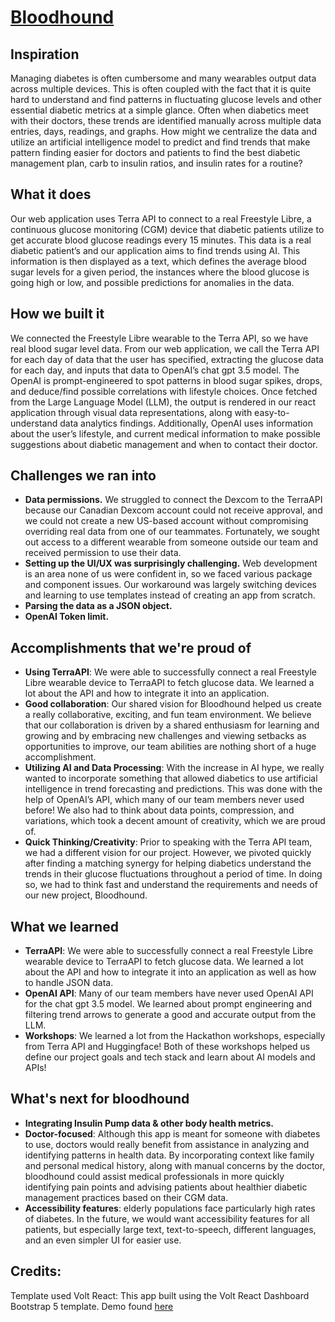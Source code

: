 # [Bloodhound](https://demo.themesberg.com/volt-react-dashboard) 

## Inspiration
Managing diabetes is often cumbersome and many wearables output data across multiple devices. This is often coupled with the fact that it is quite hard to understand and find patterns in fluctuating glucose levels and other essential diabetic metrics at a simple glance. Often when diabetics meet with their doctors, these trends are identified manually across multiple data entries, days, readings, and graphs. How might we centralize the data and utilize an artificial intelligence model to predict and find trends that make pattern finding easier for doctors and patients to find the best diabetic management plan, carb to insulin ratios, and insulin rates for a routine?

## What it does
Our web application uses Terra API to connect to a real Freestyle Libre, a continuous glucose monitoring (CGM) device that diabetic patients utilize to get accurate blood glucose readings every 15 minutes. This data is a real diabetic patient’s and our application aims to find trends using AI. This information is then displayed as a text, which defines the average blood sugar levels for a given period, the instances where the blood glucose is going high or low, and possible predictions for anomalies in the data.

## How we built it

We connected the Freestyle Libre wearable to the Terra API, so we have real blood sugar level data. From our web application, we call the Terra API for each day of data that the user has specified, extracting the glucose data for each day, and inputs that data to OpenAI’s chat gpt 3.5 model. The OpenAI is prompt-engineered to spot patterns in blood sugar spikes, drops, and deduce/find possible correlations with lifestyle choices. Once fetched from the Large Language Model (LLM), the output is rendered in our react application through visual data representations, along with easy-to-understand data analytics findings. Additionally, OpenAI uses information about the user’s lifestyle, and current medical information to make possible suggestions about diabetic management and when to contact their doctor.

## Challenges we ran into
* **Data permissions.** We struggled to connect the Dexcom to the TerraAPI because our Canadian Dexcom account could not receive approval, and we could not create a new US-based account without compromising overriding real data from one of our teammates. Fortunately, we sought out access to a different wearable from someone outside our team and received permission to use their data. 
* **Setting up the UI/UX was surprisingly challenging.** Web development is an area none of us were confident in, so we faced various package and component issues. Our workaround was largely switching devices and learning to use templates instead of creating an app from scratch.
* **Parsing the data as a JSON object.**
* **OpenAI Token limit.** 

## Accomplishments that we're proud of
* **Using TerraAPI**: We were able to successfully connect a real Freestyle Libre wearable device to TerraAPI to fetch glucose data. We learned a lot about the API and how to integrate it into an application. 
* **Good collaboration**: Our shared vision for Bloodhound helped us create a really collaborative, exciting, and fun team environment. We believe that our collaboration is driven by a shared enthusiasm for learning and growing and by embracing new challenges and viewing setbacks as opportunities to improve, our team abilities are nothing short of a huge accomplishment.
* **Utilizing AI and Data Processing**: With the increase in AI hype, we really wanted to incorporate something that allowed diabetics to use artificial intelligence in trend forecasting and predictions. This was done with the help of OpenAI’s API, which many of our team members never used before! We also had to think about data points, compression, and variations, which took a decent amount of creativity, which we are proud of. 
* **Quick Thinking/Creativity**: Prior to speaking with the Terra API team, we had a different vision for our project. However, we pivoted quickly after finding a matching synergy for helping diabetics understand the trends in their glucose fluctuations throughout a period of time. In doing so, we had to think fast and understand the requirements and needs of our new project, Bloodhound. 

## What we learned
* **TerraAPI**: We were able to successfully connect a real Freestyle Libre wearable device to TerraAPI to fetch glucose data. We learned a lot about the API and how to integrate it into an application as well as how to handle JSON data. 
* **OpenAI API**: Many of our team members have never used OpenAI API for the chat gpt 3.5 model. We learned about prompt engineering and filtering trend arrows to generate a good and accurate output from the LLM. 
* **Workshops**: We learned a lot from the Hackathon workshops, especially from Terra API and Huggingface! Both of these workshops helped us define our project goals and tech stack and learn about AI models and APIs!

## What's next for bloodhound
* **Integrating Insulin Pump data & other body health metrics.**
* **Doctor-focused**: Although this app is meant for someone with diabetes to use, doctors would really benefit from assistance in analyzing and identifying patterns in health data. By incorporating context like family and personal medical history, along with manual concerns by the doctor, bloodhound could assist medical professionals in more quickly identifying pain points and advising patients about healthier diabetic management practices based on their CGM data. 
* **Accessibility features**: elderly populations face particularly high rates of diabetes. In the future, we would want accessibility features for all patients, but especially large text, text-to-speech, different languages, and an even simpler UI for easier use.



## Credits: 

Template used Volt React: This app built using the Volt React Dashboard Bootstrap 5 template. Demo found [here](https://demo.themesberg.com/volt-react-dashboard) 
